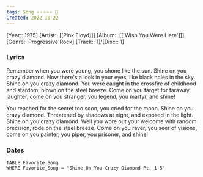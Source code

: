 ```yaml
---
tags: Song ⭐️⭐⭐⭐⭐ 💛
Created: 2022-10-22
---
```

[Year:: 1975]
[Artist:: [[Pink Floyd]]]
[Album:: [['Wish You Were Here']]]
[Genre:: Progressive Rock]
[Track:: 1]/[Disc:: 1]
### Lyrics
Remember when you were young, you shone like the sun.
Shine on you crazy diamond.
Now there's a look in your eyes, like black holes in the sky.
Shine on you crazy diamond.
You were caught in the crossfire of childhood and stardom, blown on the steel breeze.
Come on you target for faraway laughter, come on you stranger, you legend, you martyr, and shine!

You reached for the secret too soon, you cried for the moon.
Shine on you crazy diamond.
Threatened by shadows at night, and exposed in the light.
Shine on you crazy diamond.
Well you wore out your welcome with random precision, rode on the steel breeze.
Come on you raver, you seer of visions, come on you painter, you piper, you prisoner, and shine!
### Dates
```dataview
TABLE Favorite_Song
WHERE Favorite_Song = "Shine On You Crazy Diamond Pt. 1-5"

```